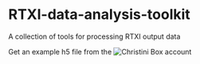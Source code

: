 # RTXI-data-analysis-toolkit
A collection of tools for processing RTXI output data

Get an example h5 file from the ![Christini Box account](https://cornell.app.box.com/folder/78710760726)


